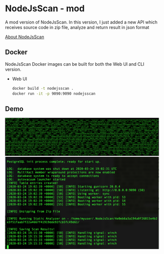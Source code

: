 # NodeJsScan - mod
A mod version of NodeJsScan. In this version, I just added a new API which receives source code in zip file, analyze and return result in json format

[About NodeJsScan](https://github.com/ajinabraham/NodeJsScan)

## Docker

NodeJsScan Docker images can be built for both the Web UI and CLI version.

* Web UI

  ```bash
  docker build -t nodejsscan .
  docker run -it -p 9090:9090 nodejsscan
  ```

## Demo 

![Static Scan Results by ANALYZE API](https://raw.githubusercontent.com/hoanhp/NodeJsScan/master/assets/Screen%20Shot%202020-03-25%20at%202.07.38%20AM.png)
![Screen when Docker run](https://raw.githubusercontent.com/hoanhp/NodeJsScan/master/assets/Screen%20Shot%202020-03-25%20at%202.15.32%20AM.png)
